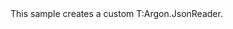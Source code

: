 <?xml version="1.0" encoding="utf-8"?>
<topic id="CustomJsonReader" revisionNumber="1">
  <developerConceptualDocument xmlns="http://ddue.schemas.microsoft.com/authoring/2003/5" xmlns:xlink="http://www.w3.org/1999/xlink">
    <introduction>
      <para>This sample creates a custom <codeEntityReference>T:Argon.JsonReader</codeEntityReference>.</para>
    </introduction>
    <section>
      <title>Sample</title>
      <content>
        <code lang="cs" source="..\Src\Tests\Documentation\Samples\Json\CustomJsonReader.cs" region="Types" title="Types" />
        <code lang="cs" source="..\Src\Tests\Documentation\Samples\Json\CustomJsonReader.cs" region="Usage" title="Usage" />
      </content>
    </section>
  </developerConceptualDocument>
</topic>
